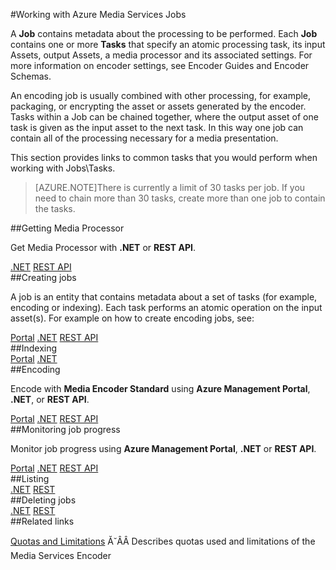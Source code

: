 <properties 
	pageTitle="Working with Azure Media Services Jobs" 
	description="This topics gives an overview of how to manage Managing Azure Media Services Jobs." 
	services="media-services" 
	documentationCenter="" 
	authors="juliako" 
	manager="dwrede" 
	editor=""/>

<tags
	ms.service="media-services"
	ms.date="02/03/2016"
	wacn.date=""/>

#Working with Azure Media Services Jobs

A **Job** contains metadata about the processing to be performed. Each **Job** contains one or more **Tasks** that specify an atomic processing task, its input Assets, output Assets, a media processor and its associated settings. For more information on encoder settings, see Encoder Guides and Encoder Schemas.

An encoding job is usually combined with other processing, for example, packaging, or encrypting the asset or assets generated by the encoder. Tasks within a Job can be chained together, where the output asset of one task is given as the input asset to the next task. In this way one job can contain all of the processing necessary for a media presentation.

This section provides links to common tasks that you would perform when working with Jobs\Tasks.

>[AZURE.NOTE]There is currently a limit of 30 tasks per job. If you need to chain more than 30 tasks, create more than one job to contain the tasks.


##Getting Media Processor

Get Media Processor with **.NET** or **REST API**.

<div class="technical-azure-selector">
<a href="/documentation/articles/media-services-get-media-processor">.NET</a>
<a href="/documentation/articles/media-services-rest-get-media-processor">REST API</a>
</div>
##Creating jobs

A job is an entity that contains metadata about a set of tasks (for example, encoding or indexing). Each task performs an atomic operation on the input asset(s). For example on how to create encoding jobs, see:

<div class="technical-azure-selector">
<a href="/documentation/articles/media-services-manage-content#encode">Portal</a>
<a href="/documentation/articles/media-services-dotnet-encode-asset">.NET</a>
<a href="/documentation/articles/media-services-rest-encode-asset">REST API</a>
</div>
##Indexing

<div class="technical-azure-selector">
<a href="/documentation/articles/media-services-manage-content">Portal</a>
<a href="/documentation/articles/media-services-index-content">.NET</a>
</div>
##Encoding

Encode with **Media Encoder Standard** using **Azure Management Portal**, **.NET**, or **REST API**.

<div class="technical-azure-selector">
<a href="/documentation/articles/media-services-manage-content#encode">Portal</a>
<a href="/documentation/articles/media-services-dotnet-encode-asset">.NET</a>
<a href="/documentation/articles/media-services-rest-encode-asset">REST API</a>
</div>
##Monitoring job progress

Monitor job progress using **Azure Management Portal**, **.NET** or **REST API**.

<div class="technical-azure-selector">
<a href="/documentation/articles/media-services-portal-check-job-progress">Portal</a>
<a href="/documentation/articles/media-services-check-job-progress">.NET</a>
<a href="/documentation/articles/media-services-rest-check-job-progress">REST API</a>
</div>
##Listing 

<div class="technical-azure-selector">
<a href="/documentation/articles/media-services-dotnet-manage-entities#list-jobs-and-assets">.NET</a>
<a href="/documentation/articles/media-services-rest-manage-entities#querying-entities">REST</a>
</div>
##Deleting jobs

<div class="technical-azure-selector">
<a href="/documentation/articles/media-services-dotnet-manage-entities#delete-a-job">.NET</a>
<a href="/documentation/articles/media-services-rest-manage-entities##deleting-entities">REST</a>
</div>
##Related links

[Quotas and Limitations](/documentation/articles/media-services-quotas-and-limitations) Ă˘ÂÂ Describes quotas used and limitations of the Media Services Encoder

